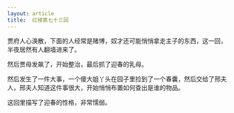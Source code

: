 ```yaml
---
layout: article
title:  红楼第七十三回
---
```


贾府人心涣散，下面的人经常是赌博，奴才还可能悄悄拿走主子的东西，这一回，半夜居然有人翻墙进来了。

然后贾母发飙了，开始整治，最后抓了迎春的乳母。

然后发生了一件大事，一个傻大姐丫头在园子里捡到了一个春囊，然后交给了邢夫人，邢夫人知道这件事很大，开始悄悄布置如何查出是谁的物品。

这回里描写了迎春的性格，非常懦弱。

